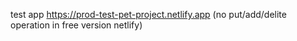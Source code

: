 test app https://prod-test-pet-project.netlify.app (no put/add/delite operation in free version netlify)
